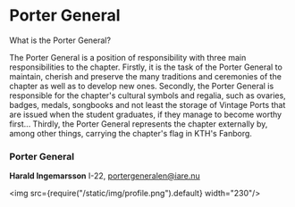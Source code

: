 # Porter General

What is the Porter General?

The Porter General is a position of responsibility with three main responsibilities to the chapter. Firstly, it is the task of the Porter General to maintain, cherish and preserve the many traditions and ceremonies of the chapter as well as to develop new ones. Secondly, the Porter General is responsible for the chapter's cultural symbols and regalia, such as ovaries, badges, medals, songbooks and not least the storage of Vintage Ports that are issued when the student graduates, if they manage to become worthy first... Thirdly, the Porter General represents the chapter externally by, among other things, carrying the chapter's flag in KTH's Fanborg.

### Porter General
__Harald Ingemarsson__ I-22, portergeneralen@iare.nu

<img src={require("/static/img/profile.png").default} width="230"/>
